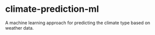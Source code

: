 # climate-prediction-ml
A machine learning approach for predicting the climate type based on weather data.
